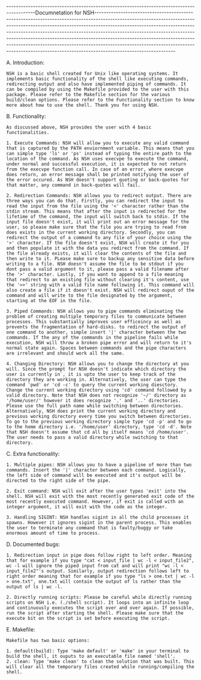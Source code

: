 ------------------------------------------------------------------------------------------Documnetation for NSH---------------------------------------------------------------------------------------------------------------------------------------------------------------------------------------------------------------------------------------------------------------------------------------------------------------------------------------------------------------------------------------------------------------------------------------------------------------------------------------------------------------------

A. Introduction: 

	NSH is a basic shell created for Unix like operating systems. It implements basic functionality of the shell like executing commands, redirecting output and also have implemented piping of commands. It can be compiled by using the Makefile provided to the user with this package. Please refer to the Makefile section for the various build/clean options. Please refer to the Functionality section to know more about how to use the shell. Thank you for using NSH.

B. Functionality:

	As discussed above, NSH provides the user with 4 basic functionalities.

	1. Execute Commands: NSH will allow you to execute any valid command that is captured by the PATH enviornment variable. This means that you can simple type 'ls' or 'ps' instead of typing the entire path to the location of the command. As NSH uses execvpe to execute the command, under normal and successful execution, it is expected to not return from the execvpe function call. In case of an error, where execvpe does return, an error message shall be printed notifying the user of the error occured. As NSH doesn't support quoting or back-quotes for that matter, any command in back-quotes will fail.

	2. Redirection Commands: NSH allows you to redirect output. There are three ways you can do that. Firstly, you can redirect the input to read the input from the file using the '<' character rather than the stdin stream. This means that after the input is redirected for the lifetime of the command, the input will switch back to stdin. If the input file doesn't exist, it will print out an error message for the user, so please make sure that the file you are trying to read from does exists in the current working directory. Secondly, you can redirect the output of a command to any file of your choice using the '>' character. If the file doesn't exist, NSH will create it for you and then populate it with the data you redirect from the command. If the file already exists, it will clear the contents of the file and then write to it. PLease make sure to backup any sensitive data before writing to a file. NSH doesn't assume the file to be stdout if you dont pass a valid argument to it, please pass a valid filename after the '>' character. Lastly, if you want to append to a file meaning that redirect to an existing file without clearing it's content, use the '>>' string with a valid file name following it. This command will also create a file if it doesn't exist. NSH will redirect ouput of the command and will write to the file designated by the argument, starting at the EOF in the file.

	3. Piped Commands: NSH allows you to pipe commands eliminating the problem of creating multiple temporary files to communicate between processes. This substantially improves user efficeincy as well as prevents the fragmentation of hard-disks. to redirect the output of one command to another, simple insert '|' character between the two commands. If the any of the commands in the pipeline fails while execution, NSH will throw a broken pipe error and will return to it's normal state again. Spaces between commands and the pipe characters are irrelevant and should work all the same.

	4. Changing Directory: NSH allows you to change the directory at you will. Since the prompt for NSH doesn't indicate which directory the user is currently in`, it is upto the user to keep track of the directory they are working in. Alternatively, the user can type the command 'pwd' or 'cd -c' to query the current working diesctory. Change the current working directory using 'cd' command followed by a valid directory. Note that NSH does not recognize '~/' directory as '/home/user/' however it does recognize '.' and '..' directories. Please use the full path name while switching between directories. Alternatively, NSH does print the current working directory and previous working directory every time you switch between directories. To go to the previous working directory simple type 'cd -p' and to go to the home directory i.e. '/home/user' directory, type 'cd -d'. Note that NSH doesn't assume that cd all by itself means 'cd /home/user'. The user needs to pass a valid directory while switching to that directory.

C. Extra functionality:

	1. Multiple pipes: NSH allows you to have a pipeline of more than two commands. Insert the '|' character between each command. Logically, the left side of command will be executed and it's output will be directed to the right side of the pipe.

	2. Exit command: NSH will exit after the user types 'exit' into the shell. NSH will exit with the most recently generated exit code of the most recently executed command. However, if exit is called with an integer argument, it will exit with the code as the integer.

	3. Handling SIGINT: NSH handles sigint in all the child processes it spawns. However it ignores sigint in the parent process. This enables the user to terminate any command that is faulty/buggy or take enormous amount of time to process.

D. Documented bugs:
	
	1. Redirection input in pipe does follow right to left order. Meaning that for example if you type "cat < input_file | wc -l < input_file2", wc -l will ignore the piped input from cat and will print "wc -l < input_file2"'s output. Similarly, output redirection follows left to right order meaning that for example if you type "ls > one.txt | wc -l > one.txt", one.txt will contain the output of ls rather than the output of ls | wc -l.

	2. Directly running scripts: Please be careful while directly running scripts on NSH i.e. (./shell script). It loops into an infinite loop and continuously executes the script over and over again. If possible, run the script after starting the shell. Please make sure that the execute bit on the script is set before executing the script.

E. Makefile:

	Makefile has two basic options:

	1. default(build): Type 'make default' or 'make' in your terminal to build the shell, it ouputs to an executable file named 'shell'.
	2. clean: Type 'make clean' to clean the solution that was built. This will clear all the temporary files created while running/compiling the shell.
